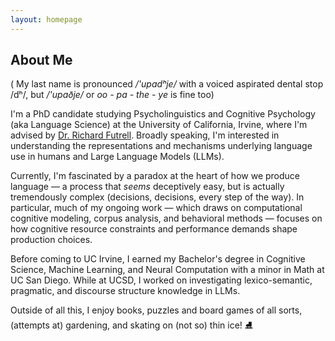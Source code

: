 ```yaml
---
layout: homepage
---
```


## About Me

( My last name is pronounced  */'upadʰje/* with a voiced aspirated dental stop /dʰ/, but */'upaðje/* or *oo - pa - the - ye* is fine too) 

I'm a PhD candidate studying Psycholinguistics and Cognitive Psychology (aka Language Science) at the University of California, Irvine, where I'm advised by [Dr. Richard Futrell](https://www.socsci.uci.edu/~rfutrell/). Broadly speaking, I'm interested in understanding the representations and mechanisms underlying language use in humans and Large Language Models (LLMs). 

Currently, I'm fascinated by a paradox at the heart of how we produce language — a process that *seems* deceptively easy, but is actually tremendously complex (decisions, decisions, every step of the way). In particular, much of my ongoing work — which draws on computational cognitive modeling, corpus analysis, and behavioral methods — focuses on how cognitive resource constraints and performance demands shape production choices.

Before coming to UC Irvine, I earned my Bachelor's degree in Cognitive Science, Machine Learning, and Neural Computation with a minor in Math at UC San Diego. While at UCSD, I worked on investigating lexico-semantic, pragmatic, and discourse structure knowledge in LLMs. 

Outside of all this, I enjoy books, puzzles and board games of all sorts, (attempts at) gardening, and skating on (not so) thin ice! ⛸️
